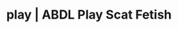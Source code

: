 ---
categories:
- Fantasy Kink
- Lingerie Art
- ASMR Porn
- Ethical Porn
- Immersive Erotica
image: /assets/images/1747714218092.jpg
layout: post
schema:
  description: Premium adult content featuring Scat Fetish, ABDL Play. High-quality
    images with sensual themes.
  keywords:
  - ABDL Play
  - Body Positivity
  - Shibari
  - Interactive NSFW
  - Self-Pleasure
  - AI Erotica
  - Scat Fetish
  name: 1747714218092 | Scat Fetish ABDL Play
  type: VisualArtwork
seo:
  description: Featured content with exclusive Scat Fetish, ABDL Play. HD images available.
  keywords: Scat Fetish, ABDL Play
  og_image: /assets/images/1747714218092.jpg
  schema_type: VisualArtwork
tags:
- '#play'
- Scat Fetish
- ABDL Play
title: play | ABDL Play Scat Fetish
---